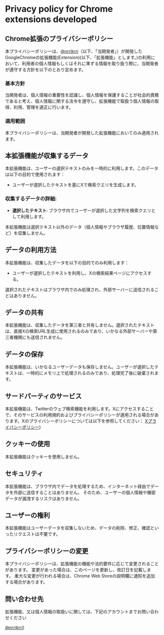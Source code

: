 # Privacy policy for Chrome extensions developed
## Chrome拡張のプライバシーポリシー

本プライバシーポリシーは、[@nrrikrri](https://github.com/nrrikrri)（以下、「当開発者」）が開発したGoogleChromeの拡張機能(Extension)(以下、「拡張機能」とします。)の利用において、利用者の個人情報もしくはそれに準ずる情報を取り扱う際に、当開発者が遵守する方針を以下のとおり定めます。

### 基本方針
当開発者は、個人情報の重要性を認識し、個人情報を保護することが社会的責務であると考え、個人情報に関する法令を遵守し、拡張機能で取扱う個人情報の取得、利用、管理を適正に行います。

### 適用範囲
本プライバシーポリシーは、当開発者が開発した拡張機能においてのみ適用されます。

## 本拡張機能が収集するデータ
本拡張機能は、ユーザーの選択テキストのみを一時的に利用します。このデータは以下の目的で使用されます：

- ユーザーが選択したテキストを基にXで検索クエリを生成します。

### **収集するデータの詳細**:
- **選択したテキスト**: ブラウザ内でユーザーが選択した文字列を検索クエリとして利用します。
  
本拡張機能は選択テキスト以外のデータ（個人情報やブラウザ履歴、位置情報など）を収集しません。

## データの利用方法
本拡張機能は、収集したデータを以下の目的でのみ利用します：

- ユーザーが選択したテキストを利用し、Xの検索結果ページにアクセスする。

選択されたテキストはブラウザ内でのみ処理され、外部サーバーに送信されることはありません。

## データの共有
本拡張機能は、収集したデータを第三者と共有しません。選択されたテキストは、直接Xの検索URL生成に使用されるのみであり、いかなる外部サーバーや第三者機関にも送信されません。

## データの保存
本拡張機能は、いかなるユーザーデータも保存しません。ユーザーが選択したテキストは、一時的にメモリ上で処理されるのみであり、処理完了後に破棄されます。

## サードパーティのサービス
本拡張機能は、Twitterのウェブ検索機能を利用します。Xにアクセスすることで、そのサービスの利用規約およびプライバシーポリシーが適用される場合があります。Xのプライバシーポリシーについては以下を参照してください：
[Xプライバシーポリシー](https://x.com/en/privacy))

## クッキーの使用
本拡張機能はクッキーを使用しません。

## セキュリティ
本拡張機能は、ブラウザ内でデータを処理するため、インターネット経由でデータを外部に送信することはありません。
そのため、ユーザーの個人情報や機密データが漏洩するリスクはありません。

## ユーザーの権利
本拡張機能はユーザーデータを収集しないため、データの削除、修正、確認といったリクエストは不要です。

## プライバシーポリシーの変更
本プライバシーポリシーは、拡張機能の機能や法的要件に応じて変更されることがあります。
変更があった場合は、このページを更新し、改訂日を記載します。
重大な変更が行われる場合は、Chrome Web Storeの説明欄に通知を追加する場合があります。

## 問い合わせ先
拡張機能、又は個人情報の取扱いに関しては、下記のアカウントまでお問い合わせください

[@nrrikrri](https://github.com/nrrikrri))
